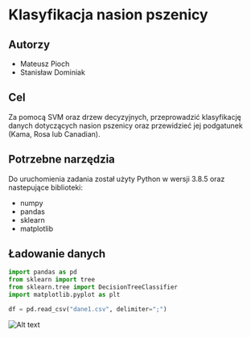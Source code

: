 # Klasyfikacja nasion pszenicy

## Autorzy
- Mateusz Pioch
- Stanisław Dominiak

## Cel
Za pomocą SVM oraz drzew decyzyjnych, przeprowadzić klasyfikację danych dotyczących nasion pszenicy oraz przewidzieć jej podgatunek (Kama, Rosa lub Canadian).

## Potrzebne narzędzia
Do uruchomienia zadania został użyty Python w wersji 3.8.5 oraz nastepujące biblioteki:
- numpy
- pandas
- sklearn
- matplotlib

## Ładowanie danych

```python
import pandas as pd
from sklearn import tree
from sklearn.tree import DecisionTreeClassifier
import matplotlib.pyplot as plt

df = pd.read_csv("dane1.csv", delimiter=";")
```
![Alt text](pszenica_zaladowana.jpg?raw=true "załadowane dane")

